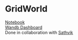 # GridWorld
[Notebook](https://colab.research.google.com/github/Rohith-Rongali/GridWorld/blob/main/Gridworld.ipynb)<br>
[Wandb Dashboard](https://wandb.ai/sathvikjoel/RLPA1?workspace=user-sathvikjoel)<br>
Done in collaboration with [Sathvik](https://github.com/SathvikJoel)
